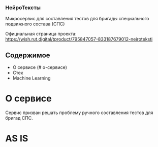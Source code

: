 ### НейроТексты
Микросервис для составления тестов для бригады специального подвижного состава (СПС)

Официальная страница проекта: https://wish.rut.digital/tproduct/795847057-833187679012-neiroteksti

## Содержимое
- О сервисе (# о-сервисе)
- Стек
- Machine Learning

# О сервисе
Сервис призван решать проблему ручного составления тестов для бригад СПС.
# AS IS
